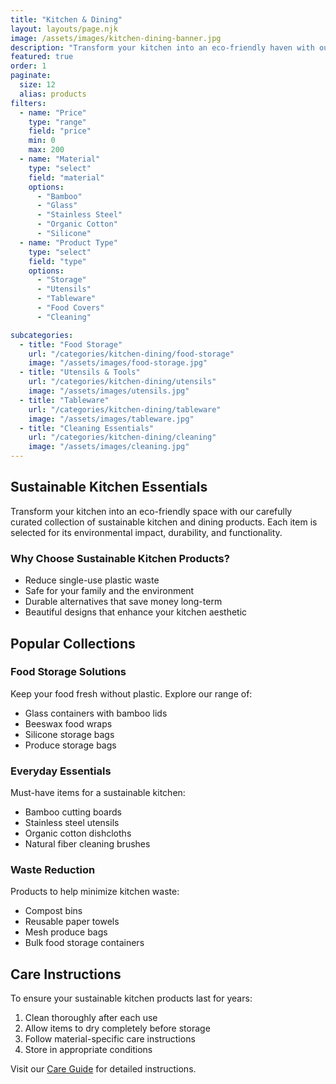 ```yaml
---
title: "Kitchen & Dining"
layout: layouts/page.njk
image: /assets/images/kitchen-dining-banner.jpg
description: "Transform your kitchen into an eco-friendly haven with our sustainable kitchen and dining essentials. From plastic-free food storage to bamboo utensils, discover products that make sustainable living simple and stylish."
featured: true
order: 1
paginate:
  size: 12
  alias: products
filters:
  - name: "Price"
    type: "range"
    field: "price"
    min: 0
    max: 200
  - name: "Material"
    type: "select"
    field: "material"
    options:
      - "Bamboo"
      - "Glass"
      - "Stainless Steel"
      - "Organic Cotton"
      - "Silicone"
  - name: "Product Type"
    type: "select"
    field: "type"
    options:
      - "Storage"
      - "Utensils"
      - "Tableware"
      - "Food Covers"
      - "Cleaning"

subcategories:
  - title: "Food Storage"
    url: "/categories/kitchen-dining/food-storage"
    image: "/assets/images/food-storage.jpg"
  - title: "Utensils & Tools"
    url: "/categories/kitchen-dining/utensils"
    image: "/assets/images/utensils.jpg"
  - title: "Tableware"
    url: "/categories/kitchen-dining/tableware"
    image: "/assets/images/tableware.jpg"
  - title: "Cleaning Essentials"
    url: "/categories/kitchen-dining/cleaning"
    image: "/assets/images/cleaning.jpg"
---
```


## Sustainable Kitchen Essentials

Transform your kitchen into an eco-friendly space with our carefully curated collection of sustainable kitchen and dining products. Each item is selected for its environmental impact, durability, and functionality.

### Why Choose Sustainable Kitchen Products?

- Reduce single-use plastic waste
- Safe for your family and the environment
- Durable alternatives that save money long-term
- Beautiful designs that enhance your kitchen aesthetic

## Popular Collections

### Food Storage Solutions
Keep your food fresh without plastic. Explore our range of:
- Glass containers with bamboo lids
- Beeswax food wraps
- Silicone storage bags
- Produce storage bags

### Everyday Essentials
Must-have items for a sustainable kitchen:
- Bamboo cutting boards
- Stainless steel utensils
- Organic cotton dishcloths
- Natural fiber cleaning brushes

### Waste Reduction
Products to help minimize kitchen waste:
- Compost bins
- Reusable paper towels
- Mesh produce bags
- Bulk food storage containers

## Care Instructions

To ensure your sustainable kitchen products last for years:

1. Clean thoroughly after each use
2. Allow items to dry completely before storage
3. Follow material-specific care instructions
4. Store in appropriate conditions

Visit our [Care Guide](/guides/kitchen-care) for detailed instructions.